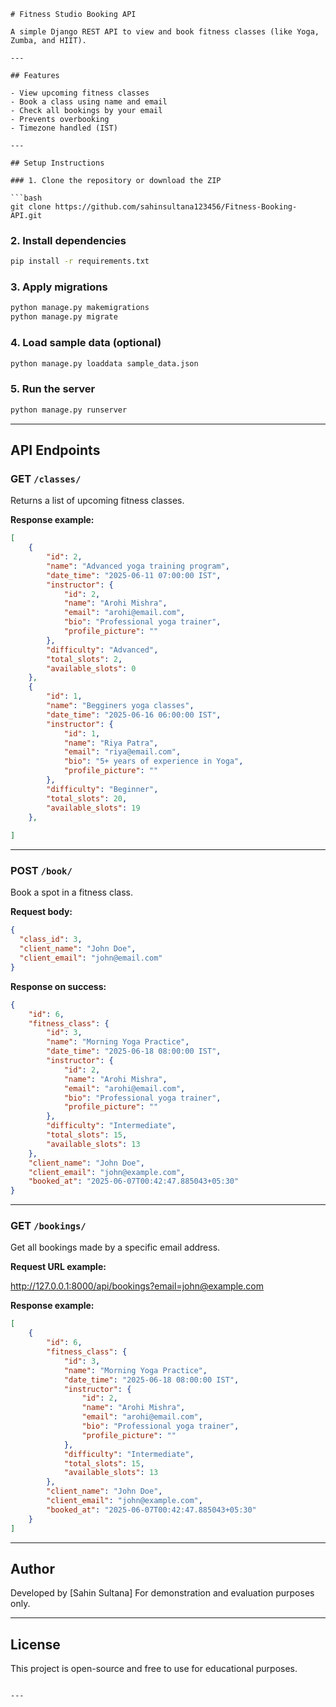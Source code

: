 ````
# Fitness Studio Booking API

A simple Django REST API to view and book fitness classes (like Yoga, Zumba, and HIIT).

---

## Features

- View upcoming fitness classes  
- Book a class using name and email  
- Check all bookings by your email  
- Prevents overbooking  
- Timezone handled (IST)  

---

## Setup Instructions

### 1. Clone the repository or download the ZIP

```bash
git clone https://github.com/sahinsultana123456/Fitness-Booking-API.git
````

### 2. Install dependencies

```bash
pip install -r requirements.txt
```

### 3. Apply migrations

```bash
python manage.py makemigrations
python manage.py migrate
```

### 4. Load sample data (optional)
```bash
python manage.py loaddata sample_data.json
```

### 5. Run the server

```bash
python manage.py runserver
```

---

## API Endpoints

### GET `/classes/`

Returns a list of upcoming fitness classes.

**Response example:**

```json
[
    {
        "id": 2,
        "name": "Advanced yoga training program",
        "date_time": "2025-06-11 07:00:00 IST",
        "instructor": {
            "id": 2,
            "name": "Arohi Mishra",
            "email": "arohi@email.com",
            "bio": "Professional yoga trainer",
            "profile_picture": ""
        },
        "difficulty": "Advanced",
        "total_slots": 2,
        "available_slots": 0
    },
    {
        "id": 1,
        "name": "Begginers yoga classes",
        "date_time": "2025-06-16 06:00:00 IST",
        "instructor": {
            "id": 1,
            "name": "Riya Patra",
            "email": "riya@email.com",
            "bio": "5+ years of experience in Yoga",
            "profile_picture": ""
        },
        "difficulty": "Beginner",
        "total_slots": 20,
        "available_slots": 19
    },
  
]
```

---

### POST `/book/`

Book a spot in a fitness class.

**Request body:**

```json
{
  "class_id": 3,
  "client_name": "John Doe",
  "client_email": "john@email.com"
}
```

**Response on success:**

```json
{
    "id": 6,
    "fitness_class": {
        "id": 3,
        "name": "Morning Yoga Practice",
        "date_time": "2025-06-18 08:00:00 IST",
        "instructor": {
            "id": 2,
            "name": "Arohi Mishra",
            "email": "arohi@email.com",
            "bio": "Professional yoga trainer",
            "profile_picture": ""
        },
        "difficulty": "Intermediate",
        "total_slots": 15,
        "available_slots": 13
    },
    "client_name": "John Doe",
    "client_email": "john@example.com",
    "booked_at": "2025-06-07T00:42:47.885043+05:30"
}
```

---

### GET `/bookings/`

Get all bookings made by a specific email address.

**Request URL example:**

http://127.0.0.1:8000/api/bookings?email=john@example.com

**Response example:**

```json
[
    {
        "id": 6,
        "fitness_class": {
            "id": 3,
            "name": "Morning Yoga Practice",
            "date_time": "2025-06-18 08:00:00 IST",
            "instructor": {
                "id": 2,
                "name": "Arohi Mishra",
                "email": "arohi@email.com",
                "bio": "Professional yoga trainer",
                "profile_picture": ""
            },
            "difficulty": "Intermediate",
            "total_slots": 15,
            "available_slots": 13
        },
        "client_name": "John Doe",
        "client_email": "john@example.com",
        "booked_at": "2025-06-07T00:42:47.885043+05:30"
    }
]
```

---


## Author

Developed by \[Sahin Sultana]
For demonstration and evaluation purposes only.

---

## License

This project is open-source and free to use for educational purposes.

```

---

```
